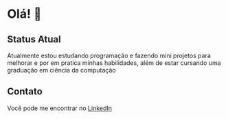 # Olá! 👋

## Status Atual
Atualmente estou estudando programação e fazendo mini projetos para melhorar e por em pratica minhas habilidades, além de estar cursando uma graduação em ciência da computação

## Contato
Você pode me encontrar no [LinkedIn](www.linkedin.com/in/caio-ferreira)
